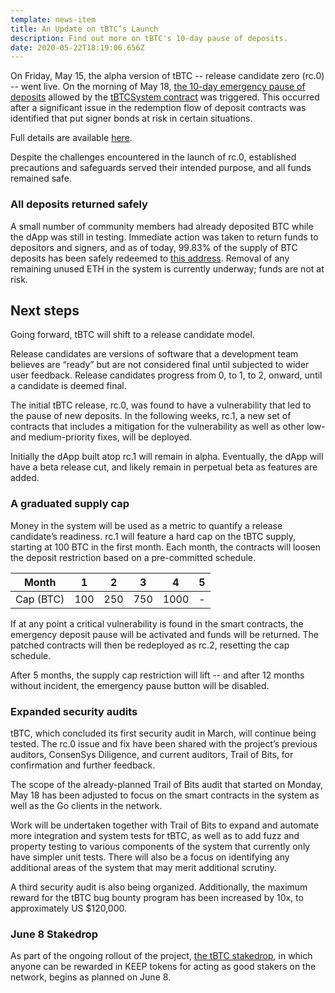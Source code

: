 ```yaml
---
template: news-item
title: An Update on tBTC’s Launch
description: Find out more on tBTC's 10-day pause of deposits.
date: 2020-05-22T18:19:06.656Z
---
```

On Friday, May 15, the alpha version of tBTC -- release candidate zero (rc.0) -- went live. On the morning of May 18, [the 10-day emergency pause of deposits](https://etherscan.io/tx/0xc5c08e982cfdd9d11b01c32bcb16b1597aa792c0bdf0f65d0a21386dd1edc846#eventlog) allowed by the [tBTCSystem contract](http://etherscan.io/address/0x41A1b40c1280883eA14C6a71e23bb66b83B3fB59) was triggered. This occurred after a significant issue in the redemption flow of deposit contracts was identified that put signer bonds at risk in certain situations.

Full details are available [here](https://tbtc.network/news/2020-05-21-details-of-the-tbtc-deposit-pause-on-may-18-2020/).

Despite the challenges encountered in the launch of rc.0, established precautions and safeguards served their intended purpose, and all funds remained safe.

### All deposits returned safely

A small number of community members had already deposited BTC while the dApp was still in testing. Immediate action was taken to return funds to depositors and signers, and as of today, 99.83% of the supply of BTC deposits has been safely redeemed to [this address](https://etherscan.io/token/0x1bBE271d15Bb64dF0bc6CD28Df9Ff322F2eBD847?a=0xe52e028f0d8f2e7a9d78e48199234b1231774e6a). Removal of any remaining unused ETH in the system is currently underway; funds are not at risk.



## **Next steps**

Going forward, tBTC will shift to a release candidate model.

Release candidates are versions of software that a development team believes are “ready” but are not considered final until subjected to wider user feedback. Release candidates progress from 0, to 1, to 2, onward, until a candidate is deemed final.

The initial tBTC release, rc.0, was found to have a vulnerability that led to the pause of new deposits. In the following weeks, rc.1, a new set of contracts that includes a mitigation for the vulnerability as well as other low- and medium-priority fixes, will be deployed.

Initially the dApp built atop rc.1 will remain in alpha. Eventually, the dApp will have a beta release cut, and likely remain in perpetual beta as features are added.

### A graduated supply cap

Money in the system will be used as a metric to quantify a release candidate’s readiness. rc.1 will feature a hard cap on the tBTC supply, starting at 100 BTC in the first month. Each month, the contracts will loosen the deposit restriction based on a pre-committed schedule.

| Month     | 1   | 2   | 3   | 4    | 5   |
| --------- | --- | --- | --- | ---- | --- |
| Cap (BTC) | 100 | 250 | 750 | 1000 | \-  |

If at any point a critical vulnerability is found in the smart contracts, the emergency deposit pause will be activated and funds will be returned. The patched contracts will then be redeployed as rc.2, resetting the cap schedule.

After 5 months, the supply cap restriction will lift -- and after 12 months without incident, the emergency pause button will be disabled.

### Expanded security audits

tBTC, which concluded its first security audit in March, will continue being tested. The rc.0 issue and fix have been shared with the project’s previous auditors, ConsenSys Diligence, and current auditors, Trail of Bits, for confirmation and further feedback.

The scope of the already-planned Trail of Bits audit that started on Monday, May 18 has been adjusted to focus on the smart contracts in the system as well as the Go clients in the network.

Work will be undertaken together with Trail of Bits to expand and automate more integration and system tests for tBTC, as well as to add fuzz and property testing to various components of the system that currently only have simpler unit tests. There will also be a focus on identifying any additional areas of the system that may merit additional scrutiny.

A third security audit is also being organized. Additionally, the maximum reward for the tBTC bug bounty program has been increased by 10x, to approximately US $120,000.

### June 8 Stakedrop

As part of the ongoing rollout of the project, [the tBTC stakedrop](https://www.crowdcast.io/e/keep-stakedrop---live/register), in which anyone can be rewarded in KEEP tokens for acting as good stakers on the network, begins as planned on June 8.
